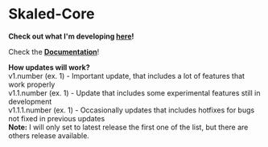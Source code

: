 # Skaled-Core
**Check out what I'm developing [here](https://trello.com/b/08H6V1DG/skaled-core)!**


Check the **[Documentation](https://github.com/Skaled/Skaled-Core/wiki)**! <br>

**How updates will work?** <br>
v1.number (ex. 1) - Important update, that includes a lot of features that work properly <br>
v1.1.number (ex. 1) - Update that includes some experimental features still in development <br>
v1.1.1.number (ex. 1) - Occasionally updates that includes hotfixes for bugs not fixed in previous updates <br>
**Note:** I will only set to latest release the first one of the list, but there are others release available.

